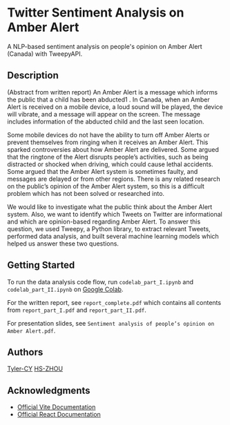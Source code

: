 # Twitter Sentiment Analysis on Amber Alert

A NLP-based sentiment analysis on people's opinion on Amber Alert (Canada) with TweepyAPI.

## Description

(Abstract from written report) An Amber Alert is a message which informs the public that a child has been abducted1
. In Canada, when an Amber Alert is received on a mobile device, a loud sound will be played,
the device will vibrate, and a message will appear on the screen. The message includes
information of the abducted child and the last seen location.

Some mobile devices do not have the ability to turn off Amber Alerts or prevent themselves
from ringing when it receives an Amber Alert. This sparked controversies about how Amber
Alert are delivered. Some argued that the ringtone of the Alert disrupts people’s activities,
such as being distracted or shocked when driving, which could cause lethal accidents. Some
argued that the Amber Alert system is sometimes faulty, and messages are delayed or from
other regions. There is any related research on the public’s opinion of the Amber Alert
system, so this is a difficult problem which has not been solved or researched into.

We would like to investigate what the public think about the Amber Alert system. Also, we
want to identify which Tweets on Twitter are informational and which are opinion-based
regarding Amber Alert. To answer this question, we used Tweepy, a Python library, to extract
relevant Tweets, performed data analysis, and built several machine learning models which
helped us answer these two questions.


## Getting Started

To run the data analysis code flow, run `codelab_part_I.ipynb` and `codelab_part_II.ipynb` on [Google Colab](https://colab.google/).

For the written report, see `report_complete.pdf` which contains all contents from `report_part_I.pdf` and `report_part_II.pdf`.

For presentation slides, see `Sentiment analysis of people’s opinion on Amber Alert.pdf`.


## Authors

[Tyler-CY](https://github.com/Tyler-CY)
[HS-ZHOU](https://github.com/HS-ZHOU)


## Acknowledgments

* [Official Vite Documentation](https://vitejs.dev/)
* [Official React Documentation](https://react.dev/)


